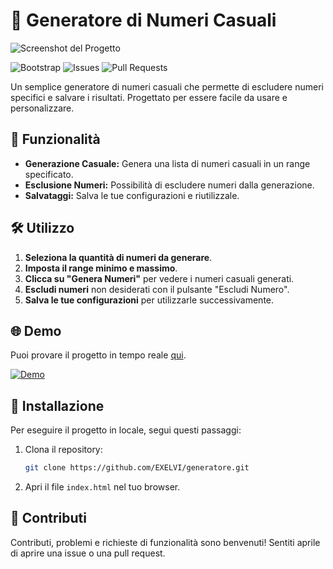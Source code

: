 # 🎲 Generatore di Numeri Casuali

![Screenshot del Progetto](https://exelvi.github.io/img/Screenshot_25-3-2024_12449_exelvi.github.io.jpeg)

![Bootstrap](https://img.shields.io/badge/Bootstrap-v5.3.3-orange?style=for-the-badge)
![Issues](https://img.shields.io/github/issues/EXELVI/generatore?style=for-the-badge)
![Pull Requests](https://img.shields.io/github/issues-pr/EXELVI/generatore?style=for-the-badge)

Un semplice generatore di numeri casuali che permette di escludere numeri specifici e salvare i risultati. Progettato per essere facile da usare e personalizzare.

## 🌟 Funzionalità
- **Generazione Casuale:** Genera una lista di numeri casuali in un range specificato.
- **Esclusione Numeri:** Possibilità di escludere numeri dalla generazione.
- **Salvataggi:** Salva le tue configurazioni e riutilizzale.

## 🛠️ Utilizzo

1. **Seleziona la quantità di numeri da generare**.
2. **Imposta il range minimo e massimo**.
3. **Clicca su "Genera Numeri"** per vedere i numeri casuali generati.
4. **Escludi numeri** non desiderati con il pulsante "Escludi Numero".
5. **Salva le tue configurazioni** per utilizzarle successivamente.

## 🌐 Demo

Puoi provare il progetto in tempo reale [qui](https://exelvi.github.io/generatore/).

[![Demo](https://img.shields.io/badge/Web-Demo-blue?style=for-the-badge)](https://exelvi.github.io/generatore/)

## 🚀 Installazione

Per eseguire il progetto in locale, segui questi passaggi:

1. Clona il repository:
    ```bash
    git clone https://github.com/EXELVI/generatore.git
    ```
2. Apri il file `index.html` nel tuo browser.


## 🤝 Contributi

Contributi, problemi e richieste di funzionalità sono benvenuti! Sentiti aprile di aprire una issue o una pull request.
